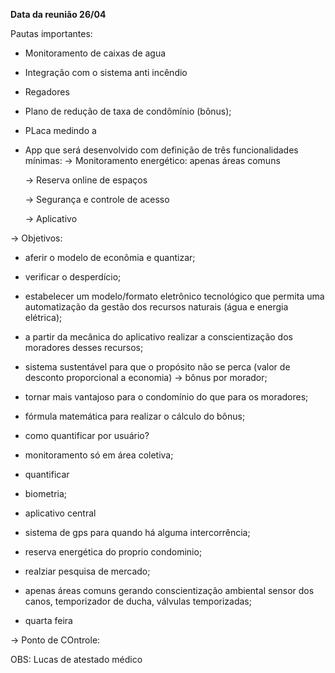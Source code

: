 **Data da reunião 26/04**

Pautas importantes:

- Monitoramento de caixas de agua

- Integração com o sistema anti incêndio

- Regadores

- Plano de redução de taxa de condômínio (bônus);

- PLaca medindo a

- App que será desenvolvido com definição de três funcionalidades mínimas:
  -> Monitoramento energético: apenas áreas comuns

  -> Reserva online de espaços

  -> Segurança e controle de acesso

  -> Aplicativo

-> Objetivos:

- aferir o modelo de econômia e quantizar;

- verificar o desperdício;

- estabelecer um modelo/formato eletrônico tecnológico que permita uma automatização da gestão dos recursos naturais (água e energia elétrica);

- a partir da mecânica do aplicativo realizar a conscientização dos moradores desses recursos;

- sistema sustentável para que o propósito não se perca (valor de desconto proporcional a economia) -> bônus por morador;

- tornar mais vantajoso para o condomínio do que para os moradores;

- fórmula matemática para realizar o cálculo do bônus;

- como quantificar por usuário?

- monitoramento só em área coletiva;

- quantificar

- biometria;

- aplicativo central

- sistema de gps para quando há alguma intercorrência;

- reserva energética do proprio condominio;

- realziar pesquisa de mercado;

- apenas áreas comuns gerando conscientização ambiental
  sensor dos canos, temporizador de ducha, válvulas temporizadas;

- quarta feira

-> Ponto de COntrole: 

OBS: Lucas de atestado médico 
